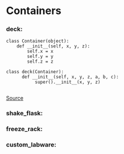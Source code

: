 # Containers

### deck:
```
class Container(object):
    def __init__(self, x, y, z):
        self.x = x 
        self.y = y
        self.z = z

class deck(Container):
      def __init__(self, x, y, z, a, b, c):
           super().__init__(x, y, z)
            
```
[Source](https://www.google.com)

### shake_flask:

### freeze_rack:

### custom_labware:
